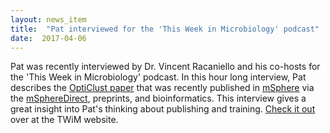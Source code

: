```yaml
---
layout: news_item
title:  "Pat interviewed for the 'This Week in Microbiology' podcast"
date:  2017-04-06
---
```


Pat was recently interviewed by Dr. Vincent Racaniello and his co-hosts for the 'This Week in Microbiology' podcast. In this hour long interview, Pat describes the [OptiClust paper](http://msphere.asm.org/content/2/2/e00073-17) that was recently published in [mSphere](http://msphere.asm.org) via the [mSphereDirect](http://msphere.asm.org/content/mspheredirect), preprints, and bioinformatics. This interview gives a great insight into Pat's thinking about publishing and training. <a href="http://www.microbe.tv/twim/twim-149/">Check it out</a> over at the TWiM website.
